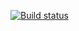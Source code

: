 [![Build status](https://ci.appveyor.com/api/projects/status/22bbgr8adjw33hlx?svg=true)](https://ci.appveyor.com/project/long57899/react-hex2rgb)
